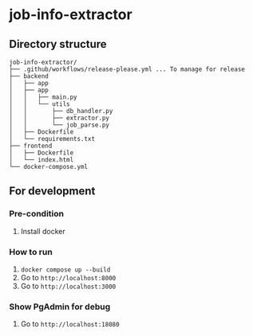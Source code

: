 # job-info-extractor

## Directory structure 
```
job-info-extractor/
├── .github/workflows/release-please.yml ... To manage for release
├── backend
│   ├── app
│   ├── app
│   │   ├── main.py
│   │   └── utils
│   │       ├── db_handler.py
│   │       ├── extractor.py
│   │       └── job_parse.py
│   ├── Dockerfile
│   └── requirements.txt
├── frontend
│   ├── Dockerfile
│   └── index.html
└── docker-compose.yml
```

## For development
### Pre-condition
1. Install docker

### How to run
1. `docker compose up --build`
2. Go to `http://localhost:8000`
3. Go to `http://localhost:3000`

### Show PgAdmin for debug
1. Go to `http://localhost:18080`
